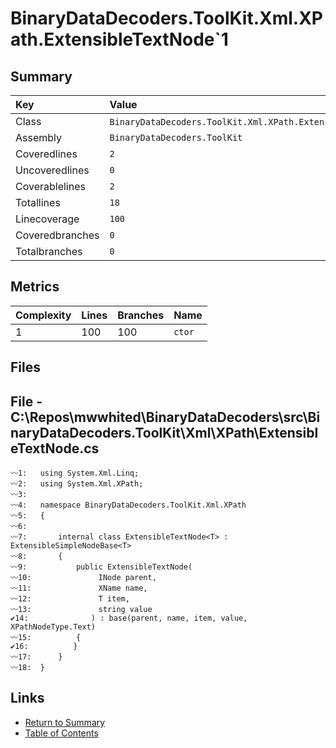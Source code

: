 ﻿# BinaryDataDecoders.ToolKit.Xml.XPath.ExtensibleTextNode`1

## Summary

| Key             | Value                                                       |
| :-------------- | :---------------------------------------------------------- |
| Class           | `BinaryDataDecoders.ToolKit.Xml.XPath.ExtensibleTextNode`1` |
| Assembly        | `BinaryDataDecoders.ToolKit`                                |
| Coveredlines    | `2`                                                         |
| Uncoveredlines  | `0`                                                         |
| Coverablelines  | `2`                                                         |
| Totallines      | `18`                                                        |
| Linecoverage    | `100`                                                       |
| Coveredbranches | `0`                                                         |
| Totalbranches   | `0`                                                         |

## Metrics

| Complexity | Lines | Branches | Name    |
| :--------- | :---- | :------- | :------ |
| 1          | 100   | 100      | `ctor`  |

## Files

## File - C:\Repos\mwwhited\BinaryDataDecoders\src\BinaryDataDecoders.ToolKit\Xml\XPath\ExtensibleTextNode.cs

```CSharp
〰1:   using System.Xml.Linq;
〰2:   using System.Xml.XPath;
〰3:   
〰4:   namespace BinaryDataDecoders.ToolKit.Xml.XPath
〰5:   {
〰6:   
〰7:       internal class ExtensibleTextNode<T> : ExtensibleSimpleNodeBase<T>
〰8:       {
〰9:           public ExtensibleTextNode(
〰10:               INode parent,
〰11:               XName name,
〰12:               T item,
〰13:               string value
✔14:              ) : base(parent, name, item, value, XPathNodeType.Text)
〰15:          {
✔16:          }
〰17:      }
〰18:  }
```

## Links

* [Return to Summary](Summary.md)
* [Table of Contents](../TOC.md)

